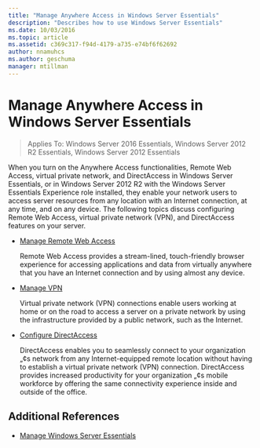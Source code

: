 ```yaml
---
title: "Manage Anywhere Access in Windows Server Essentials"
description: "Describes how to use Windows Server Essentials"
ms.date: 10/03/2016
ms.topic: article
ms.assetid: c369c317-f94d-4179-a735-e74bf6f62692
author: nnamuhcs
ms.author: geschuma
manager: mtillman
---
```


# Manage Anywhere Access in Windows Server Essentials

>Applies To: Windows Server 2016 Essentials, Windows Server 2012 R2 Essentials, Windows Server 2012 Essentials

When you turn on the Anywhere Access functionalities, Remote Web Access, virtual private network, and DirectAccess in  Windows Server Essentials, or in  Windows Server 2012 R2 with the  Windows Server Essentials Experience role installed, they enable your network users to access server resources from any location with an Internet connection, at any time, and on any device. The following topics discuss configuring Remote Web Access, virtual private network (VPN), and DirectAccess features on your server.

-   [Manage Remote Web Access](Manage-Remote-Web-Access-in-Windows-Server-Essentials.md)

     Remote Web Access provides a stream-lined, touch-friendly browser experience for accessing applications and data from virtually anywhere that you have an Internet connection and by using almost any device.

-   [Manage VPN](Manage-VPN-in-Windows-Server-Essentials.md)

     Virtual private network (VPN) connections enable users working at home or on the road to access a server on a private network by using the infrastructure provided by a public network, such as the Internet.

-   [Configure DirectAccess](Configure-DirectAccess-in-Windows-Server-Essentials.md)

     DirectAccess enables you to seamlessly connect to your organization „¢s network from any Internet-equipped remote location without having to establish a virtual private network (VPN) connection. DirectAccess provides increased productivity for your organization „¢s mobile workforce by offering the same connectivity experience inside and outside of the office.

## Additional References

-   [Manage Windows Server Essentials](Manage-Windows-Server-Essentials.md)
